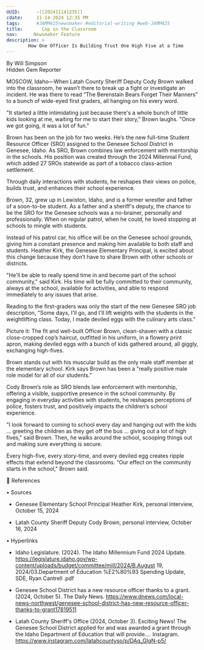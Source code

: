 ```yaml
---
UUID:      ›[[202411141235]] 
cdate:     11-14-2024 12:35 PM
tags:      #JAMM425newsmaker #editorial-writing #web-JAMM425
title:       Cop in the Classroom 
nav:      Newsmaker Feature
description: >
        How One Officer Is Building Trust One High Five at a Time
---
```

By Will Simpson  
Hidden Gem Reporter
 
MOSCOW, Idaho—When Latah County Sheriff Deputy Cody Brown walked into the classroom, he wasn’t there to break up a fight or investigate an incident. He was there to read “The Berenstain Bears Forget Their Manners” to a bunch of wide-eyed first graders, all hanging on his every word.
 
"It started a little intimidating just because there's a whole bunch of little kids looking at me, waiting for me to start their story," Brown laughs. "Once we got going, it was a lot of fun."
 
Brown has been on the job for two weeks. He’s the new full-time Student Resource Officer (SRO) assigned to the Genesee School District in Genesee, Idaho. As SRO, Brown combines law enforcement with mentorship in the schools. His position was created through the 2024 Millennial Fund, which added 27 SROs statewide as part of a tobacco class-action settlement.
 
Through daily interactions with students, he reshapes their views on police, builds trust, and enhances their school experience.
 
Brown, 32, grew up in Lewiston, Idaho, and is a former wrestler and father of a soon-to-be student. As a father and a sheriff's deputy, the chance to be the SRO for the Genesee schools was a no-brainer, personally and professionally. When on regular patrol, when he could, he loved stopping at schools to mingle with students.
 
Instead of his patrol car, his office will be on the Genesee school grounds, giving him a constant presence and making him available to both staff and students. Heather Kirk, the Genesee Elementary Principal, is excited about this change because they don’t have to share Brown with other schools or districts.
 
"He'll be able to really spend time in and become part of the school community," said Kirk. His time will be fully committed to their community, always at the school, available for activities, and able to respond immediately to any issues that arise.
 
Reading to the first-graders was only the start of the new Genesee SRO job description, "Some days, I'll go, and I'll lift weights with the students in the weightlifting class. Today, I made deviled eggs with the culinary arts class."
 
Picture it: The fit and well-built Officer Brown, clean-shaven with a classic close-cropped cop’s haircut, outfitted in his uniform, in a flowery print apron, making deviled eggs with a bunch of kids gathered around, all giggly, exchanging high-fives.
 
Brown stands out with his muscular build as the only male staff member at the elementary school. Kirk says Brown has been a "really positive male role model for all of our students."
 
Cody Brown’s role as SRO blends law enforcement with mentorship, offering a visible, supportive presence in the school community. By engaging in everyday activities with students, he reshapes perceptions of police, fosters trust, and positively impacts the children’s school experience.
 
"I look forward to coming to school every day and hanging out with the kids ... greeting the children as they get off the bus ... giving out a lot of high fives," said Brown. Then, he walks around the school, scooping things out and making sure everything is secure.
 
Every high-five, every story-time, and every deviled egg creates ripple effects that extend beyond the classrooms. “Our effect on the community starts in the school,” Brown said.
 

References
 
•    Sources
 
- Genesee Elementary School Principal Heather Kirk, personal interview, October 15, 2024
 
- Latah County Sheriff Deputy Cody Brown, personal interview, October 16, 2024
 
•    Hyperlinks
- Idaho Legislature. (2024). The Idaho Millennium Fund 2024 Update. https://legislature.idaho.gov/wp-content/uploads/budget/committee/mill/2024/B.August 19, 2024/03.Department of Education %E2%80%93 Spending Update, SDE, Ryan Cantrell .pdf
- Genesee School District has a new resource officer thanks to a grant. (2024, October 5). The Daily News. https://www.dnews.com/local-news-northwest/genesee-school-district-has-new-resource-officer-thanks-to-grant17819511
 
- Latah County Sheriff's Office (2024, October 3). Exciting News! The Genesee School District applied for and was awarded a grant through the Idaho Department of Education that will provide.... Instagram. https://www.instagram.com/latahcountyso/p/DAq_GIgN-p5/
  